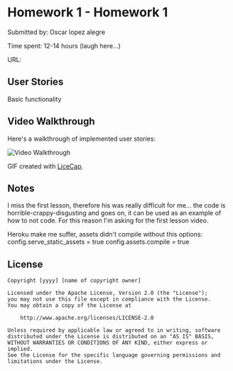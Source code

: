 # Homework 1 - Homework 1

Submitted by: Oscar lopez alegre

Time spent: 12-14 hours (laugh here...)

URL: 

## User Stories

Basic functionality

## Video Walkthrough 

Here's a walkthrough of implemented user stories:

![Video Walkthrough]()

GIF created with [LiceCap](http://www.cockos.com/licecap/).

## Notes

I miss the first lesson, therefore his was really difficult for me... the code is horrible-crappy-disgusting and goes on, it can be used as an example of how to not code. 
For this reason I'm asking for the first lesson video.

Heroku make me suffer, assets didn't compile without this options:
    config.serve_static_assets = true
    config.assets.compile = true


## License

    Copyright [yyyy] [name of copyright owner]

    Licensed under the Apache License, Version 2.0 (the "License");
    you may not use this file except in compliance with the License.
    You may obtain a copy of the License at

        http://www.apache.org/licenses/LICENSE-2.0

    Unless required by applicable law or agreed to in writing, software
    distributed under the License is distributed on an "AS IS" BASIS,
    WITHOUT WARRANTIES OR CONDITIONS OF ANY KIND, either express or implied.
    See the License for the specific language governing permissions and
    limitations under the License.
